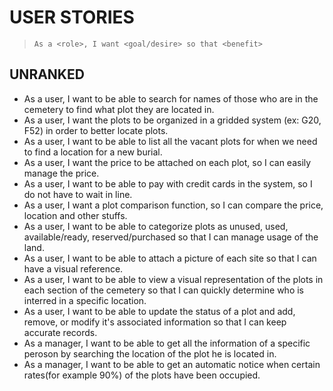 # USER STORIES
> `As a <role>, I want <goal/desire> so that <benefit>`

## UNRANKED 
* As a user, I want to be able to search for names of those who are in the cemetery to find what plot they are located in.
* As a user, I want the plots to be organized in a gridded system (ex: G20, F52) in order to better locate plots.
* As a user, I want to be able to list all the vacant plots for when we need to find a location for a new burial.
* As a user, I want the price to be attached on each plot, so I can easily manage the price.
* As a user, I want to be able to pay with credit cards in the system, so I do not have to wait in line.
* As a user, I want a plot comparison function, so I can compare the price, location and other stuffs.
* As a user, I want to be able to categorize plots as unused, used, available/ready, reserved/purchased so that I can manage usage of the land.
* As a user, I want to be able to attach a picture of each site so that I can have a visual reference.
* As a user, I want to be able to view a visual representation of the plots in each section of the cemetery so that I can quickly determine who is interred in a specific location.
* As a user, I want to be able to update the status of a plot and add, remove, or modify it's associated information so that I can keep accurate records.
* As a manager, I want to be able to get all the information of a specific peroson by searching the location of the plot he is located in. 
* As a manager, I want to be able to get an automatic notice when certain rates(for example 90%) of the plots have been occupied. 
